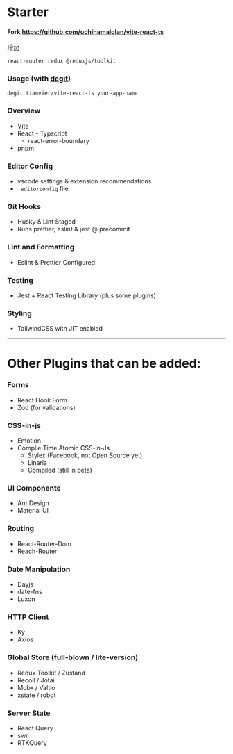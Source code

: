 # Starter

#### Fork https://github.com/uchihamalolan/vite-react-ts

增加
```
react-router redux @reduxjs/toolkit
```


### Usage (with [degit](https://github.com/Rich-Harris/degit))

```bash
degit tianvier/vite-react-ts your-app-name
```

### Overview

- Vite
- React - Typscript
  - react-error-boundary
- pnpm

### Editor Config

- vscode settings & extension recommendations
- `.editorconfig` file

### Git Hooks

- Husky & Lint Staged
- Runs prettier, eslint & jest @ precommit

### Lint and Formatting

- Eslint & Prettier Configured

### Testing

- Jest + React Testing Library (plus some plugins)

### Styling

- TailwindCSS with JIT enabled

---

# Other Plugins that can be added:

### Forms

- React Hook Form
- Zod (for validations)

### CSS-in-js

- Emotion
- Complie Time Atomic CSS-in-Js
  - Stylex (Facebook, not Open Source yet)
  - Linaria
  - Compiled (still in beta)

### UI Components

- Ant Design
- Material UI

### Routing

- React-Router-Dom
- Reach-Router

### Date Manipulation

- Dayjs
- date-fns
- Luxon

### HTTP Client

- Ky
- Axios

### Global Store (full-blown / lite-version)

- Redux Toolkit / Zustand
- Recoil / Jotai
- Mobx / Valtio
- xstate / robot

### Server State

- React Query
- swr
- RTKQuery

<!-- ### Eslint Plugins
- [eslint-plugin-jest-dom](https://testing-library.com/docs/ecosystem-eslint-plugin-jest-dom)
- [typescript-eslint](https://github.com/typescript-eslint/typescript-eslint/tree/master/packages/eslint-plugin) -->
